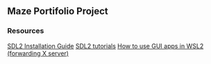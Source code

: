 ## Maze Portifolio Project

### Resources
[SDL2 Installation Guide](https://wiki.libsdl.org/SDL2/Installation)
[SDL2 tutorials](https://lazyfoo.net/tutorials/SDL/index.php)
[How to use GUI apps in WSL2 (forwarding X server)](https://aalonso.dev/blog/2021/how-to-use-gui-apps-in-wsl2-forwarding-x-server-cdj)
